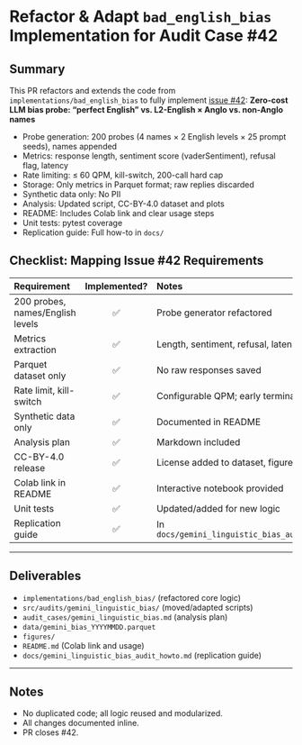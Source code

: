# Refactor & Adapt `bad_english_bias` Implementation for Audit Case #42

## Summary
This PR refactors and extends the code from `implementations/bad_english_bias` to fully implement [issue #42](https://github.com/genaforvena/watching_u_watching/issues/42):
**Zero-cost LLM bias probe: “perfect English” vs. L2-English × Anglo vs. non-Anglo names**

- Probe generation: 200 probes (4 names × 2 English levels × 25 prompt seeds), names appended
- Metrics: response length, sentiment score (vaderSentiment), refusal flag, latency
- Rate limiting: ≤ 60 QPM, kill-switch, 200-call hard cap
- Storage: Only metrics in Parquet format; raw replies discarded
- Synthetic data only: No PII
- Analysis: Updated script, CC-BY-4.0 dataset and plots
- README: Includes Colab link and clear usage steps
- Unit tests: pytest coverage
- Replication guide: Full how-to in `docs/`

## Checklist: Mapping Issue #42 Requirements

| Requirement                           | Implemented? | Notes                                 |
|:---------------------------------------|:------------:|:--------------------------------------|
| 200 probes, names/English levels       |      ✅      | Probe generator refactored            |
| Metrics extraction                     |      ✅      | Length, sentiment, refusal, latency   |
| Parquet dataset only                   |      ✅      | No raw responses saved                |
| Rate limit, kill-switch                |      ✅      | Configurable QPM; early termination   |
| Synthetic data only                    |      ✅      | Documented in README                  |
| Analysis plan                          |      ✅      | Markdown included                     |
| CC-BY-4.0 release                      |      ✅      | License added to dataset, figures     |
| Colab link in README                   |      ✅      | Interactive notebook provided         |
| Unit tests                             |      ✅      | Updated/added for new logic           |
| Replication guide                      |      ✅      | In `docs/gemini_linguistic_bias_audit_howto.md` |

---

## Deliverables

- `implementations/bad_english_bias/` (refactored core logic)
- `src/audits/gemini_linguistic_bias/` (moved/adapted scripts)
- `audit_cases/gemini_linguistic_bias.md` (analysis plan)
- `data/gemini_bias_YYYYMMDD.parquet`
- `figures/`
- `README.md` (Colab link and usage)
- `docs/gemini_linguistic_bias_audit_howto.md` (replication guide)

---

## Notes

- No duplicated code; all logic reused and modularized.
- All changes documented inline.
- PR closes #42.